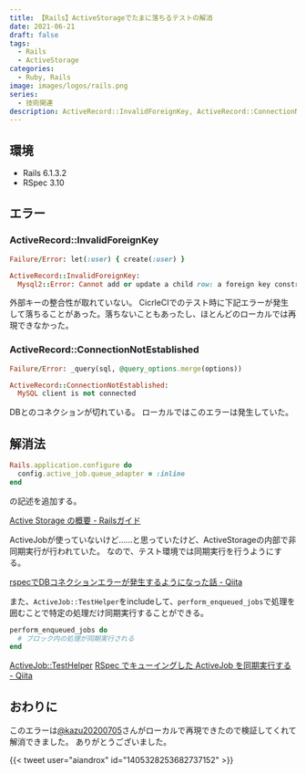 ```yaml
---
title: 【Rails】ActiveStorageでたまに落ちるテストの解消
date: 2021-06-21
draft: false
tags:
  - Rails
  - ActiveStorage
categories:
  - Ruby, Rails
image: images/logos/rails.png
series:
  - 技術関連
description: ActiveRecord::InvalidForeignKey, ActiveRecord::ConnectionNotEstablished
---
```


## 環境

- Rails 6.1.3.2
- RSpec 3.10

## エラー

### ActiveRecord::InvalidForeignKey

```rb
Failure/Error: let(:user) { create(:user) }

ActiveRecord::InvalidForeignKey:
  Mysql2::Error: Cannot add or update a child row: a foreign key constraint fails (`circle_test`.`active_storage_attachments`, CONSTRAINT `fk_rails_c3b3935057` FOREIGN KEY (`blob_id`) REFERENCES `active_storage_blobs` (`id`))
```

外部キーの整合性が取れていない。
CicrleCIでのテスト時に下記エラーが発生して落ちることがあった。落ちないこともあったし、ほとんどのローカルでは再現できなかった。


### ActiveRecord::ConnectionNotEstablished

```rb
Failure/Error: _query(sql, @query_options.merge(options))

ActiveRecord::ConnectionNotEstablished:
  MySQL client is not connected
```

DBとのコネクションが切れている。
ローカルではこのエラーは発生していた。

## 解消法

```rb:config/environments/test.rb
Rails.application.configure do
  config.active_job.queue_adapter = :inline
end
```

の記述を追加する。

[Active Storage の概要 \- Railsガイド](https://railsguides.jp/active_storage_overview.html#%E3%82%B7%E3%82%B9%E3%83%86%E3%83%A0%E3%83%86%E3%82%B9%E3%83%88%E4%B8%AD%E3%81%AB%E4%BF%9D%E5%AD%98%E3%81%97%E3%81%9F%E3%83%95%E3%82%A1%E3%82%A4%E3%83%AB%E3%82%92%E7%A0%B4%E6%A3%84%E3%81%99%E3%82%8B)

ActiveJobが使っていないけど……と思っていたけど、ActiveStorageの内部で非同期実行が行われていた。
なので、テスト環境では同期実行を行うようにする。

[rspecでDBコネクションエラーが発生するようになった話 \- Qiita](https://qiita.com/ham0215/items/acccaf6023807a7518b6)


また、`ActiveJob::TestHelper`をincludeして、`perform_enqueued_jobs`で処理を囲むことで特定の処理だけ同期実行することができる。

```rb
perform_enqueued_jobs do
  # ブロック内の処理が同期実行される
end
```

[ActiveJob::TestHelper](https://api.rubyonrails.org/v5.2.3/classes/ActiveJob/TestHelper.html)
[RSpec でキューイングした ActiveJob を同期実行する \- Qiita](https://qiita.com/upinetree/items/41a2a8fe9e1dd7c291ab)

## おわりに

このエラーは[@kazu20200705](https://twitter.com/kazu20200705)さんがローカルで再現できたので検証してくれて解消できました。
ありがとうございました。

{{< tweet user="aiandrox" id="1405328253682737152" >}}
